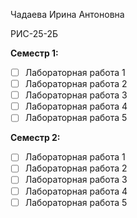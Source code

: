Чадаева Ирина Антоновна

РИС-25-2Б

**Семестр 1:**
- [ ] Лабораторная работа 1
- [ ] Лабораторная работа 2
- [ ] Лабораторная работа 3
- [ ] Лабораторная работа 4
- [ ] Лабораторная работа 5

**Семестр 2:**
- [ ] Лабораторная работа 1
- [ ] Лабораторная работа 2
- [ ] Лабораторная работа 3
- [ ] Лабораторная работа 4
- [ ] Лабораторная работа 5
